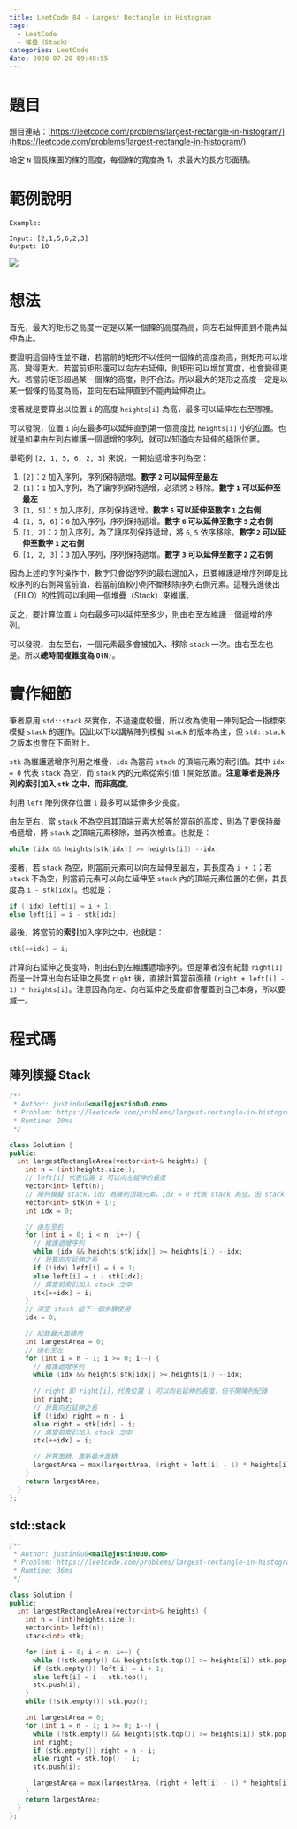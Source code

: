 ```yaml
---
title: LeetCode 84 - Largest Rectangle in Histogram
tags:
  - LeetCode
  - 堆疊（Stack）
categories: LeetCode
date: 2020-07-20 09:48:55
---
```


# 題目
題目連結：[https://leetcode.com/problems/largest-rectangle-in-histogram/](https://leetcode.com/problems/largest-rectangle-in-histogram/)

給定 `N` 個長條圖的條的高度，每個條的寬度為 1，求最大的長方形面積。

# 範例說明

```
Example:

Input: [2,1,5,6,2,3]
Output: 10
```

![](/assets/largest-rectangle-in-histogram-example.png)

<!-- More -->

# 想法

首先，最大的矩形之高度一定是以某一個條的高度為高，向左右延伸直到不能再延伸為止。

要證明這個特性並不難，若當前的矩形不以任何一個條的高度為高，則矩形可以增高、變得更大。若當前矩形還可以向左右延伸，則矩形可以增加寬度，也會變得更大。若當前矩形超過某一個條的高度，則不合法。所以最大的矩形之高度一定是以某一個條的高度為高，並向左右延伸直到不能再延伸為止。

接著就是要算出以位置 `i` 的高度 `heights[i]` 為高，最多可以延伸左右至哪裡。

可以發現，位置 `i` 向左最多可以延伸直到第一個高度比 `heights[i]` 小的位置。也就是如果由左到右維護一個遞增的序列，就可以知道向左延伸的極限位置。

舉範例 `[2, 1, 5, 6, 2, 3]` 來說，一開始遞增序列為空：
1. `[2]`：`2` 加入序列，序列保持遞增。**數字 `2` 可以延伸至最左**
2. `[1]`：`1` 加入序列，為了讓序列保持遞增，必須將 `2` 移除。**數字 `1` 可以延伸至最左**
3. `[1, 5]`：`5` 加入序列，序列保持遞增。**數字 `5` 可以延伸至數字 `1` 之右側**
4. `[1, 5, 6]`：`6` 加入序列，序列保持遞增。**數字 `6` 可以延伸至數字 `5` 之右側**
5. `[1, 2]`：`2` 加入序列，為了讓序列保持遞增，將 `6`, `5` 依序移除。**數字 `2` 可以延伸至數字 `1` 之右側**
6. `[1, 2, 3]`：`3` 加入序列，序列保持遞增。**數字 `3` 可以延伸至數字 `2` 之右側**

因為上述的序列操作中，數字只會從序列的最右邊加入，且要維護遞增序列即是比較序列的右側與當前值，若當前值較小則不斷移除序列右側元素。這種先進後出（FILO）的性質可以利用一個堆疊（Stack）來維護。

反之，要計算位置 `i` 向右最多可以延伸至多少，則由右至左維護一個遞增的序列。

可以發現，由左至右，一個元素最多會被加入、移除 `stack` 一次。由右至左也是。所以**總時間複雜度為 `O(N)`**。

# 實作細節

筆者原用 `std::stack` 來實作，不過速度較慢，所以改為使用一陣列配合一指標來模擬 `stack` 的運作。因此以下以講解陣列模擬 `stack` 的版本為主，但 `std::stack` 之版本也會在下面附上。

`stk` 為維護遞增序列用之堆疊，`idx` 為當前 `stack` 的頂端元素的索引值。其中 `idx = 0` 代表 `stack` 為空，而 `stack` 內的元素從索引值 1 開始放置。**注意筆者是將序列的索引加入 `stk` 之中，而非高度**。

利用 `left` 陣列保存位置 `i` 最多可以延伸多少長度。

由左至右，當 `stack` 不為空且其頂端元素大於等於當前的高度，則為了要保持嚴格遞增，將 `stack` 之頂端元素移除，並再次檢查。也就是：

```cpp
while (idx && heights[stk[idx]] >= heights[i]) --idx;
```

接著，若 `stack` 為空，則當前元素可以向左延伸至最左，其長度為 `i + 1`；若 `stack` 不為空，則當前元素可以向左延伸至 `stack` 內的頂端元素位置的右側，其長度為 `i - stk[idx]`。也就是：

```cpp
if (!idx) left[i] = i + 1;
else left[i] = i - stk[idx];
```

最後，將當前的**索引**加入序列之中，也就是：

```cpp
stk[++idx] = i;
```

計算向右延伸之長度時，則由右到左維護遞增序列。但是筆者沒有紀錄 `right[i]` 而是一計算出向右延伸之長度 `right` 後，直接計算當前面積 `(right + left[i] - 1) * heights[i]`。注意因為向左、向右延伸之長度都會覆蓋到自己本身，所以要減一。

# 程式碼

## 陣列模擬 Stack
```cpp
/**
 * Author: justin0u0<mail@justin0u0.com>
 * Problem: https://leetcode.com/problems/largest-rectangle-in-histogram/
 * Rumtime: 20ms
 */

class Solution {
public:
  int largestRectangleArea(vector<int>& heights) {
    int n = (int)heights.size();
    // left[i] 代表位置 i 可以向左延伸的長度
    vector<int> left(n);
    // 陣列模擬 stack，idx 為陣列頂端元素，idx = 0 代表 stack 為空。因 stack 從 1 開始編號，其長度需多 1
    vector<int> stk(n + 1);
    int idx = 0;

    // 由左至右 
    for (int i = 0; i < n; i++) {
      // 維護遞增序列
      while (idx && heights[stk[idx]] >= heights[i]) --idx;
      // 計算向左延伸之長
      if (!idx) left[i] = i + 1;
      else left[i] = i - stk[idx];
      // 將當前索引加入 stack 之中
      stk[++idx] = i;
    }
    // 清空 stack 給下一個步驟使用
    idx = 0;

    // 紀錄最大面積用
    int largestArea = 0;
    // 由右至左
    for (int i = n - 1; i >= 0; i--) {
      // 維護遞增序列
      while (idx && heights[stk[idx]] >= heights[i]) --idx;
      
      // right 即 right[i]，代表位置 i 可以向右延伸的長度，但不開陣列紀錄
      int right;
      // 計算向右延伸之長
      if (!idx) right = n - i;
      else right = stk[idx] - i;
      // 將當前索引加入 stack 之中
      stk[++idx] = i;

      // 計算面積、更新最大面積
      largestArea = max(largestArea, (right + left[i] - 1) * heights[i]);
    }
    return largestArea;
  }
};

```

## std::stack
```cpp
/**
 * Author: justin0u0<mail@justin0u0.com>
 * Problem: https://leetcode.com/problems/largest-rectangle-in-histogram/
 * Rumtime: 36ms
 */

class Solution {
public:
  int largestRectangleArea(vector<int>& heights) {
    int n = (int)heights.size();
    vector<int> left(n);
    stack<int> stk;

    for (int i = 0; i < n; i++) {
      while (!stk.empty() && heights[stk.top()] >= heights[i]) stk.pop();
      if (stk.empty()) left[i] = i + 1;
      else left[i] = i - stk.top();
      stk.push(i);
    }
    while (!stk.empty()) stk.pop();

    int largestArea = 0;
    for (int i = n - 1; i >= 0; i--) {
      while (!stk.empty() && heights[stk.top()] >= heights[i]) stk.pop();
      int right;
      if (stk.empty()) right = n - i;
      else right = stk.top() - i;
      stk.push(i);

      largestArea = max(largestArea, (right + left[i] - 1) * heights[i]);
    }
    return largestArea;
  }
};

```
